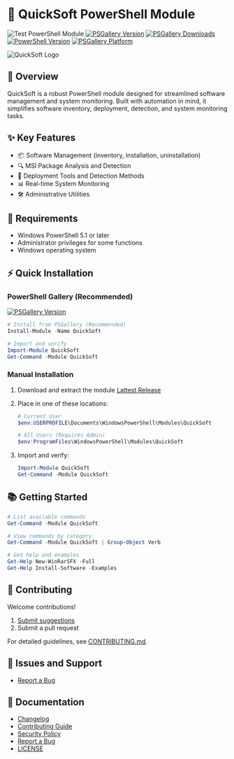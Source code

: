 # 🚀 QuickSoft PowerShell Module

![Test PowerShell Module](https://github.com/AutomateSilent/QuickSoft/workflows/Test%20PowerShell%20Module/badge.svg)
[![PSGallery Version](https://img.shields.io/powershellgallery/v/QuickSoft?style=flat-square&logo=powershell&label=PSGallery&color=blue)](https://www.powershellgallery.com/packages/QuickSoft)
[![PSGallery Downloads](https://img.shields.io/powershellgallery/dt/QuickSoft.svg?style=flat&logo=powershell&label=PSGallery%20Downloads)](https://www.powershellgallery.com/packages/QuickSoft)
[![PowerShell Version](https://img.shields.io/badge/PowerShell-5.1-blue?style=flat&logo=powershell)](https://www.powershellgallery.com/packages/QuickSoft)
[![PSGallery Platform](https://img.shields.io/powershellgallery/p/PSWindowsUpdate.svg?style=flat&logo=powershell&label=PSGallery%20Platform)](https://www.powershellgallery.com/packages/QuickSoft)


![QuickSoft Logo](https://github.com/user-attachments/assets/c65679b4-c5cb-4b80-b807-aa6bcb796a06)
## 📖 Overview
QuickSoft is a robust PowerShell module designed for streamlined software management and system monitoring. Built with automation in mind, it simplifies software inventory, deployment, detection, and system monitoring tasks.

## ✨ Key Features
- 📦 Software Management (inventory, installation, uninstallation)
- 🔍 MSI Package Analysis and Detection
- 🎯 Deployment Tools and Detection Methods
- 📊 Real-time System Monitoring
- 🛠️ Administrative Utilities

## 🔧 Requirements
- Windows PowerShell 5.1 or later
- Administrator privileges for some functions
- Windows operating system

## ⚡ Quick Installation

### PowerShell Gallery (Recommended) 
[![PSGallery Version](https://img.shields.io/powershellgallery/v/QuickSoft?style=flat-square&logo=powershell&label=PSGallery&color=blue)](https://www.powershellgallery.com/packages/QuickSoft)
```powershell
# Install from PSGallery (Recommended)
Install-Module -Name QuickSoft

# Import and verify
Import-Module QuickSoft
Get-Command -Module QuickSoft
```

### Manual Installation
1. Download and extract the module [Lattest Release](https://github.com/AutomateSilent/QuickSoft/releases)
3. Place in one of these locations:
   
   ```powershell
   # Current User
   $env:USERPROFILE\Documents\WindowsPowerShell\Modules\QuickSoft

   # All Users (Requires Admin)
   $env:ProgramFiles\WindowsPowerShell\Modules\QuickSoft
   ```
5. Import and verify:
   
   ```powershell
   Import-Module QuickSoft
   Get-Command -Module QuickSoft
   ```

## 📚 Getting Started
```powershell
# List available commands
Get-Command -Module QuickSoft

# View commands by category
Get-Command -Module QuickSoft | Group-Object Verb

# Get help and examples
Get-Help New-WinRarSFX -Full
Get-Help Install-Software -Examples
```

## 🤝 Contributing
Welcome contributions!
1. [Submit suggestions](https://github.com/AutomateSilent/QuickSoft/issues/new?template=suggestion.yml)
2. Submit a pull request

For detailed guidelines, see [CONTRIBUTING.md](CONTRIBUTING.md).

## 🐛 Issues and Support
- [Report a Bug](https://github.com/AutomateSilent/QuickSoft/issues/new?template=bug_report.yml)

## 📖 Documentation
- [Changelog](CHANGELOG.md)
- [Contributing Guide](CONTRIBUTING.md)
- [Security Policy](SECURITY.md)
- [Report a Bug](https://github.com/AutomateSilent/QuickSoft/issues/new?template=bug_report.yml)
- [LICENSE](LICENSE)
